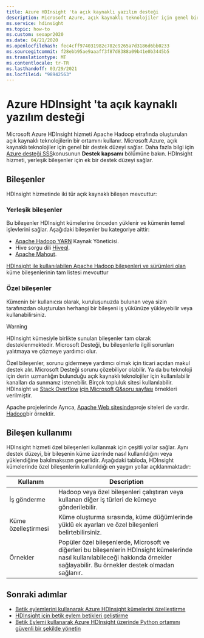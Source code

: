 ```yaml
---
title: Azure HDInsight 'ta açık kaynaklı yazılım desteği
description: Microsoft Azure, açık kaynaklı teknolojiler için genel bir destek düzeyi sağlar.
ms.service: hdinsight
ms.topic: how-to
ms.custom: seoapr2020
ms.date: 04/21/2020
ms.openlocfilehash: fec4cff974031982c782c9265a7d3186d6bb0233
ms.sourcegitcommit: f28ebb95ae9aaaff3f87d8388a09b41e0b3445b5
ms.translationtype: MT
ms.contentlocale: tr-TR
ms.lasthandoff: 03/29/2021
ms.locfileid: "98942563"
---
```

# <a name="open-source-software-support-in-azure-hdinsight"></a>Azure HDInsight 'ta açık kaynaklı yazılım desteği

Microsoft Azure HDInsight hizmeti Apache Hadoop etrafında oluşturulan açık kaynaklı teknolojilerin bir ortamını kullanır. Microsoft Azure, açık kaynaklı teknolojiler için genel bir destek düzeyi sağlar. Daha fazla bilgi için [Azure desteği SSS](https://azure.microsoft.com/support/faq/)konusunun **Destek kapsamı** bölümüne bakın. HDInsight hizmeti, yerleşik bileşenler için ek bir destek düzeyi sağlar.

## <a name="components"></a>Bileşenler

HDInsight hizmetinde iki tür açık kaynaklı bileşen mevcuttur:

### <a name="built-in-components"></a>Yerleşik bileşenler

Bu bileşenler HDInsight kümelerine önceden yüklenir ve kümenin temel işlevlerini sağlar. Aşağıdaki bileşenler bu kategoriye aittir:

* [Apache Hadoop YARN](https://hadoop.apache.org/docs/current/hadoop-yarn/hadoop-yarn-site/YARN.html) Kaynak Yöneticisi.
* Hive sorgu dili [Hiveql](https://cwiki.apache.org/confluence/display/Hive/LanguageManual).
* [Apache Mahout](https://mahout.apache.org/).

[HDInsight ile kullanılabilen Apache Hadoop bileşenleri ve sürümleri olan](hdinsight-component-versioning.md) küme bileşenlerinin tam listesi mevcuttur

### <a name="custom-components"></a>Özel bileşenler

Kümenin bir kullanıcısı olarak, kuruluşunuzda bulunan veya sizin tarafınızdan oluşturulan herhangi bir bileşeni iş yükünüze yükleyebilir veya kullanabilirsiniz.

> [!WARNING]  
> HDInsight kümesiyle birlikte sunulan bileşenler tam olarak desteklenmektedir. Microsoft Desteği, bu bileşenlerle ilgili sorunları yalıtmaya ve çözmeye yardımcı olur.
>
> Özel bileşenler, sorunu gidermeye yardımcı olmak için ticari açıdan makul destek alır. Microsoft Desteği sorunu çözebiliyor olabilir. Ya da bu teknoloji için derin uzmanlığın bulunduğu açık kaynaklı teknolojiler için kullanılabilir kanalları da sunmanız istenebilir. Birçok topluluk sitesi kullanılabilir. HDInsight ve [Stack Overflow](https://stackoverflow.com) [için Microsoft Q&soru sayfası](/answers/topics/azure-hdinsight.html) örnekleri verilmiştir.
>
> Apache projelerinde Ayrıca, [Apache Web sitesinde](https://apache.org)proje siteleri de vardır. [Hadoop](https://hadoop.apache.org/)bir örnektir.

## <a name="component-usage"></a>Bileşen kullanımı

HDInsight hizmeti özel bileşenleri kullanmak için çeşitli yollar sağlar. Aynı destek düzeyi, bir bileşenin küme üzerinde nasıl kullanıldığını veya yüklendiğine bakılmaksızın geçerlidir. Aşağıdaki tabloda, HDInsight kümelerinde özel bileşenlerin kullanıldığı en yaygın yollar açıklanmaktadır:

|Kullanım |Description |
|---|---|
|İş gönderme|Hadoop veya özel bileşenleri çalıştıran veya kullanan diğer iş türleri de kümeye gönderilebilir.|
|Küme özelleştirmesi|Küme oluşturma sırasında, küme düğümlerinde yüklü ek ayarları ve özel bileşenleri belirtebilirsiniz.|
|Örnekler|Popüler özel bileşenlerde, Microsoft ve diğerleri bu bileşenlerin HDInsight kümelerinde nasıl kullanılabileceği hakkında örnekler sağlayabilir. Bu örnekler destek olmadan sağlanır.|

## <a name="next-steps"></a>Sonraki adımlar

* [Betik eylemlerini kullanarak Azure HDInsight kümelerini özelleştirme](./hdinsight-hadoop-customize-cluster-linux.md)
* [HDInsight için betik eylem betikleri geliştirme](hdinsight-hadoop-script-actions-linux.md)
* [Betik Eylemi kullanarak Azure HDInsight üzerinde Python ortamını güvenli bir şekilde yönetin](./spark/apache-spark-python-package-installation.md)